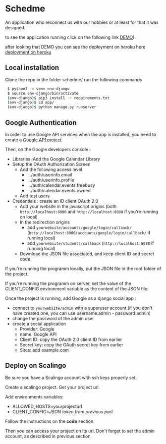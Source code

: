 # Schedme

An application who reconnect us with our hobbies or at least for that it was designed.

to see the application running click on the following link [DEMO](https://www.youtube.com/watch?v=dQw4w9WgXcQ)).

after looking that DEMO you can see the deployment on heroku here [deployment on heroku](https://schedme.herokuapp.com/)

## Local installation

Clone the repo in the folder schedme/ run the following commands

```sh
 $ python3 -m venv env-django
 $ source env-django/bin/activate
 (env-django)$ pip3 install -r requirements.txt
 (env-django)$ cd app/
 (env-django)$ python manage.py runserver
```

## Google Authentication

In order to use Google API services when the app is installed, you need to create a [Google API project](https://console.developers.google.com/apis/dashboard?project=schedme-302307&folder=&organizationId=).

Then, on the Google developers console :

- Libraries :Add the Google Calendar Library
- Setup the OAuth Authorization Screen
  - Add the following access level
    - .../auth/userinfo.email
    - .../auth/userinfo.profile
    - .../auth/calendar.events.freebusy
    - .../auth/calendar.events.owned
  - Add test users
- Credentials : create an ID client OAuth 2.0
  - Add your website in the javascript origins (both `http://localhost:8000` and `http://localhost:8080` if you're running on local)
  - In the redirection origins
    - add `yourwebsite/accounts/google/login/callback/` (`http://localhost:8000/accounts/google/login/callback/` if running local)
    - add `yourwebsite/students/callback` (`http://localhost:8080` if running local)
  - Download the JSON file associated, and keep client ID and secret code

If you're running the programm locally, put the JSON file in the root folder of the project.

If you're running the programm on server, set the value of the CLIENT_CONFIG environment variable as the content of the JSON file.

Once the project is running, add Google as a django social app :

- connect to `yourwebsite/admin` with a superuser account (if you don't have created one, you can use username:admin - password:admin)
- change the password of the admin user
- create a social application
  - Provider: Google
  - name: Google API
  - Client ID: copy the OAuth 2.0 client ID from earlier
  - Secret key: copy the OAuth secret key from earlier
  - Sites: add example.com

## Deploy on Scalingo

Be sure you have a Scalingo account with ssh keys properly set.

Create a scalingo project. Get your project url.

Add environments variables:

- ALLOWED_HOSTS=yourprojecturl
- CLIENT_CONFIG=*JSON token from previous part*

Follow the instructions on the **code** section.

Then you can access your project on its url. Don't forget to set the admin account, as described in previous section.
